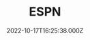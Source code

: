 ---
collection_archive: false
collection_awards: []
collection_category:
  - Editorial
  - Reportage
  - Color
  - Environments
  - Portraits
collection_content: >-
  Photographed at the WM Phoenix Open's infamous 16th hole, these works are a
  confluence of my sport photography and my explorations of uniquely American
  traditions and rituals. ⁠


  As a golf fan, the 16h hole feels like a surreal fever dream. This unique fan
  experience, paired with a game that is quiet and meditative is paradoxical and
  atypical.⁠


  “THE 16TH HOLE at the Waste Management, which really is what locals call “the
  tournament,” that or the WM, is like an oasis of Coors Light in the Desert
  Southwest. It's a total anomaly on the PGA Tour, the one place where golf's
  whispered tones and dignified applause get flushed right down the
  port-a-potty, replaced by undignified trolling and ambitious cosplay. Over the
  past quarter-century, the 16th has cemented its reputation as "the greatest
  party on grass." This is golf at its Happiest Gilmore.⁠


  ⁠No one at this entire tournament has a more futile job than the guys holding
  the QUIET PLEASE signs at the 16th hole. It's impossible to silence drunk
  people in silly costumes. They came here specifically to be incorrigible. Golf
  typically doesn't do silly costumes -- most fans tend to show up dressed like
  the players -- but the bleacher creatures at 16 are the exception." ⁠- Devin
  Gordon
collection_cover: 'https://d1sf55qlb7p6hz.cloudfront.net/wm_horizontal-1b.jpg'
collection_cover_mobile: 'https://d1sf55qlb7p6hz.cloudfront.net/wm_vertical-1.jpg'
collection_description: >-
  Photographed at the WM Phoenix Open's infamous 16th hole, these works are a
  confluence of my sport photography and my explorations of uniquely American
  traditions and rituals. ⁠


  As a golf fan, the 16h hole feels like a surreal fever dream. This unique fan
  experience, paired with a game that is quiet and meditative is paradoxical and
  atypical.⁠
collection_description_alignment: center
collection_exhibition: []
collection_filter:
  - Commissioned + Stock
collection_hidden: false
collection_meta: The WM Phoenix Open
collection_meta_2: A Wild Weeknd At the Most Outrageous Hole in Golf
collection_press: []
collection_preview:
  - 'https://d1sf55qlb7p6hz.cloudfront.net/wm_4x3-2.jpg'
  - 'https://d1sf55qlb7p6hz.cloudfront.net/wm_4x3-3.jpg'
  - 'https://d1sf55qlb7p6hz.cloudfront.net/wm_4x3-4.jpg'
  - 'https://d1sf55qlb7p6hz.cloudfront.net/wm_4x3-1.jpg'
  - 'https://d1sf55qlb7p6hz.cloudfront.net/mead-4x3-1.jpg'
  - 'https://d1sf55qlb7p6hz.cloudfront.net/mead-4x3-3.jpg'
  - 'https://d1sf55qlb7p6hz.cloudfront.net/mead-4x3-5.jpg'
  - 'https://d1sf55qlb7p6hz.cloudfront.net/mead-4x3-6.jpg'
  - 'https://d1sf55qlb7p6hz.cloudfront.net/mead-4x3-2.jpg'
  - 'https://d1sf55qlb7p6hz.cloudfront.net/mead-4x3-4.jpg'
cover_image: ''
date: 2022-10-17T16:25:38.000Z
hide_footer: false
layout: blocks
navigation_theme: white
px_extra: true
row_alignment: between
slug: phoenix-open-espn
theme_color: '#FDCDCD'
theme_color_all_works: ''
title: ESPN
seo:
  meta_description: Meta Description
  meta_title: Meta Title
collection_blocks:
  - _bookshop_name: collections/media-row-start
    row_alignment: between
  - _bookshop_name: collections/media-element
    align_x: start
    align_y: ''
    caption: ''
    color: '#DCE3F3'
    image: 'https://d1sf55qlb7p6hz.cloudfront.net/wm-phx-1.jpg'
    margin_left: 25
    margin_right: ''
    margin_y: 100
    width: 55
  - _bookshop_name: collections/media-row
    row_alignment: between
  - _bookshop_name: collections/media-element
    align_x: start
    align_y: ''
    caption: ''
    color: '#F0F3D4'
    image: 'https://d1sf55qlb7p6hz.cloudfront.net/wm-phx-2.jpg'
    margin_left: 10
    margin_right: 0
    margin_y: 500
    width: 40
  - _bookshop_name: collections/media-element
    align_x: start
    align_y: ''
    caption: ''
    color: '#EFCAB3'
    image: 'https://d1sf55qlb7p6hz.cloudfront.net/wm-phx-3.jpg'
    margin_left: 0
    margin_right: 0
    margin_y: 100
    width: 40
  - _bookshop_name: collections/media-row
    row_alignment: between
  - _bookshop_name: collections/media-element
    align_x: start
    align_y: ''
    caption: ''
    color: '#F8EBCC'
    image: 'https://d1sf55qlb7p6hz.cloudfront.net/wm-phx-4.jpg'
    margin_left: 20
    margin_right: 0
    margin_y: 200
    width: 66
  - _bookshop_name: collections/media-row
    row_alignment: between
  - _bookshop_name: collections/media-element
    align_x: start
    align_y: ''
    caption: ''
    color: '#DCEDF8'
    image: 'https://d1sf55qlb7p6hz.cloudfront.net/wm-phx-5.jpg'
    margin_left: 45
    margin_right: 0
    margin_y: 200
    width: 50
  - _bookshop_name: collections/media-row
    row_alignment: between
  - _bookshop_name: collections/media-element
    align_x: start
    align_y: ''
    caption: ''
    color: '#F3E1D4'
    image: 'https://d1sf55qlb7p6hz.cloudfront.net/wm-phx-6.jpg'
    margin_left: 0
    margin_right: ''
    margin_y: 100
    width: 60
  - _bookshop_name: collections/media-element
    align_x: start
    align_y: ''
    caption: ''
    color: '#F4DFE7'
    image: 'https://d1sf55qlb7p6hz.cloudfront.net/wm-phx-7.jpg'
    margin_left: 0
    margin_right: 0
    margin_y: 300
    width: 33
  - _bookshop_name: collections/media-row
    row_alignment: between
  - _bookshop_name: collections/media-element
    align_x: start
    align_y: ''
    caption: ''
    color: '#D5F4F6'
    image: 'https://d1sf55qlb7p6hz.cloudfront.net/wm-phx-8.jpg'
    margin_left: 40
    margin_right: 0
    margin_y: 100
    width: 45
  - _bookshop_name: collections/media-row
    row_alignment: between
  - _bookshop_name: collections/media-element
    align_x: start
    align_y: ''
    caption: ''
    color: '#F9D1BC'
    image: 'https://d1sf55qlb7p6hz.cloudfront.net/wm-phx-9.jpg'
    margin_left: 15
    margin_right: ''
    margin_y: 100
    width: 40
  - _bookshop_name: collections/media-element
    align_x: start
    align_y: ''
    caption: ''
    color: '#CCE3FA'
    image: 'https://d1sf55qlb7p6hz.cloudfront.net/wm-phx-10.jpg'
    margin_left: 0
    margin_right: 0
    margin_y: 1000
    width: 33
  - _bookshop_name: collections/media-row
    row_alignment: between
  - _bookshop_name: collections/media-element
    align_x: start
    align_y: ''
    caption: ''
    color: '#D0F1F0'
    image: 'https://d1sf55qlb7p6hz.cloudfront.net/wm-phx-11.jpg'
    margin_left: 30
    margin_right: 0
    margin_y: 100
    width: 55
  - _bookshop_name: collections/media-row
    row_alignment: between
  - _bookshop_name: collections/media-element
    align_x: start
    align_y: ''
    caption: ''
    color: '#F1E3CF'
    image: 'https://d1sf55qlb7p6hz.cloudfront.net/wm-phx-12.jpg'
    margin_left: 20
    margin_right: ''
    margin_y: 400
    width: 33
  - _bookshop_name: collections/media-element
    align_x: start
    align_y: ''
    caption: ''
    color: '#F9DECE'
    image: 'https://d1sf55qlb7p6hz.cloudfront.net/wm-phx-13.jpg'
    margin_left: 0
    margin_right: 5
    margin_y: 100
    width: 33
  - _bookshop_name: collections/media-row
    row_alignment: between
  - _bookshop_name: collections/media-element
    align_x: start
    align_y: ''
    caption: ''
    color: '#EADEF4'
    image: 'https://d1sf55qlb7p6hz.cloudfront.net/wm-phx-14.jpg'
    margin_left: 5
    margin_right: 0
    margin_y: 100
    width: 66
  - _bookshop_name: collections/media-row
    row_alignment: between
  - _bookshop_name: collections/media-element
    align_x: start
    align_y: ''
    caption: ''
    color: '#EFE5DD'
    image: 'https://d1sf55qlb7p6hz.cloudfront.net/wm-phx-15.jpg'
    margin_left: 40
    margin_right: ''
    margin_y: 100
    width: 50
  - _bookshop_name: collections/media-row
    row_alignment: between
  - _bookshop_name: collections/media-element
    align_x: start
    align_y: ''
    caption: ''
    color: '#D8D7E3'
    image: 'https://d1sf55qlb7p6hz.cloudfront.net/wm-phx-17.jpg'
    margin_left: 10
    margin_right: ''
    margin_y: 400
    width: 40
  - _bookshop_name: collections/media-element
    align_x: start
    align_y: ''
    caption: ''
    color: '#C6E2D4'
    image: 'https://d1sf55qlb7p6hz.cloudfront.net/wm-phx-16.jpg'
    margin_left: 0
    margin_right: 15
    margin_y: 100
    width: 30
  - _bookshop_name: collections/media-row
    row_alignment: between
  - _bookshop_name: collections/media-element
    align_x: start
    align_y: ''
    caption: ''
    color: '#EDE5DE'
    image: 'https://d1sf55qlb7p6hz.cloudfront.net/wm-phx-18.jpg'
    margin_left: 0
    margin_right: 0
    margin_y: 100
    width: 33
  - _bookshop_name: collections/media-element
    align_x: start
    align_y: ''
    caption: ''
    color: '#DAF0D5'
    image: 'https://d1sf55qlb7p6hz.cloudfront.net/wm-phx-19.jpg'
    margin_left: 0
    margin_right: 10
    margin_y: 400
    width: 50
  - _bookshop_name: collections/media-row
    row_alignment: between
  - _bookshop_name: collections/media-element
    align_x: start
    align_y: ''
    caption: ''
    color: '#CCE1F3'
    image: 'https://d1sf55qlb7p6hz.cloudfront.net/wm-phx-20.jpg'
    margin_left: 15
    margin_right: ''
    margin_y: 100
    width: 60
  - _bookshop_name: collections/media-row
    row_alignment: between
  - _bookshop_name: collections/media-element
    align_x: start
    align_y: ''
    caption: ''
    color: '#D8F3D8'
    image: 'https://d1sf55qlb7p6hz.cloudfront.net/wm-phx-21.jpg'
    margin_left: 60
    margin_right: ''
    margin_y: 100
    width: 33
  - _bookshop_name: collections/media-row
    row_alignment: between
  - _bookshop_name: collections/media-element
    align_x: start
    align_y: ''
    caption: ''
    color: '#FBC1A2'
    image: 'https://d1sf55qlb7p6hz.cloudfront.net/wm-phx-22.jpg'
    margin_left: 20
    margin_right: 0
    margin_y: 400
    width: 20
  - _bookshop_name: collections/media-element
    align_x: start
    align_y: ''
    caption: ''
    color: '#EDDAF0'
    image: 'https://d1sf55qlb7p6hz.cloudfront.net/wm-phx-23.jpg'
    margin_left: 0
    margin_right: 10
    margin_y: 100
    width: 40
  - _bookshop_name: collections/media-row
    row_alignment: between
  - _bookshop_name: collections/media-element
    align_x: start
    align_y: ''
    caption: ''
    color: '#F6F1D0'
    image: 'https://d1sf55qlb7p6hz.cloudfront.net/wm-phx-24.jpg'
    margin_left: 30
    margin_right: 0
    margin_y: 100
    width: 55
  - _bookshop_name: collections/media-row
    row_alignment: between
  - _bookshop_name: collections/media-element
    align_x: start
    align_y: ''
    caption: ''
    color: '#D8E9BA'
    image: 'https://d1sf55qlb7p6hz.cloudfront.net/wm-phx-25.jpg'
    margin_left: 10
    margin_right: ''
    margin_y: 300
    width: 33
  - _bookshop_name: collections/media-element
    align_x: start
    align_y: ''
    caption: ''
    color: '#DDEDF6'
    image: 'https://d1sf55qlb7p6hz.cloudfront.net/wm-phx-26.jpg'
    margin_left: 0
    margin_right: 20
    margin_y: 100
    width: 30
  - _bookshop_name: collections/media-row
    row_alignment: between
  - _bookshop_name: collections/media-element
    align_x: start
    align_y: ''
    caption: ''
    color: '#FFEBDA'
    image: 'https://d1sf55qlb7p6hz.cloudfront.net/wm-phx-27.jpg'
    margin_left: 20
    margin_right: 0
    margin_y: 100
    width: 50
  - _bookshop_name: collections/media-row
    row_alignment: between
  - _bookshop_name: collections/media-element
    align_x: start
    align_y: ''
    caption: ''
    color: '#EDE5DE'
    image: 'https://d1sf55qlb7p6hz.cloudfront.net/wm-phx-28.jpg'
    margin_left: 30
    margin_right: 0
    margin_y: 100
    width: 60
  - _bookshop_name: collections/media-row
    row_alignment: between
  - _bookshop_name: collections/media-element
    align_x: start
    align_y: ''
    caption: ''
    color: '#DAF0D5'
    image: 'https://d1sf55qlb7p6hz.cloudfront.net/wm-phx-29.jpg'
    margin_left: 15
    margin_right: 0
    margin_y: 700
    width: 25
  - _bookshop_name: collections/media-element
    align_x: start
    align_y: ''
    caption: ''
    color: '#CCE1F3'
    image: 'https://d1sf55qlb7p6hz.cloudfront.net/wm-phx-30.jpg'
    margin_left: 0
    margin_right: ''
    margin_y: 100
    width: 55
  - _bookshop_name: collections/media-row
    row_alignment: between
  - _bookshop_name: collections/media-element
    align_x: start
    align_y: ''
    caption: ''
    color: '#D8F3D8'
    image: 'https://d1sf55qlb7p6hz.cloudfront.net/wm-phx-31.jpg'
    margin_left: 25
    margin_right: ''
    margin_y: 100
    width: 40
  - _bookshop_name: collections/media-row
    row_alignment: between
  - _bookshop_name: collections/media-element
    align_x: start
    align_y: ''
    caption: ''
    color: '#FBC1A2'
    image: 'https://d1sf55qlb7p6hz.cloudfront.net/wm-phx-32.jpg'
    margin_left: 30
    margin_right: 0
    margin_y: 100
    width: 25
  - _bookshop_name: collections/media-element
    align_x: start
    align_y: ''
    caption: ''
    color: '#EDDAF0'
    image: 'https://d1sf55qlb7p6hz.cloudfront.net/wm-phx-33.jpg'
    margin_left: 0
    margin_right: 0
    margin_y: 500
    width: 40
  - _bookshop_name: collections/media-row
    row_alignment: between
  - _bookshop_name: collections/media-element
    align_x: start
    align_y: ''
    caption: ''
    color: '#F6F1D0'
    image: 'https://d1sf55qlb7p6hz.cloudfront.net/wm-phx-34.jpg'
    margin_left: 35
    margin_right: 0
    margin_y: 100
    width: 60
  - _bookshop_name: collections/media-row
    row_alignment: between
  - _bookshop_name: collections/media-element
    align_x: start
    align_y: ''
    caption: ''
    color: '#D8E9BA'
    image: 'https://d1sf55qlb7p6hz.cloudfront.net/wm-phx-35.jpg'
    margin_left: 10
    margin_right: ''
    margin_y: 100
    width: 45
  - _bookshop_name: collections/media-element
    align_x: start
    align_y: ''
    caption: ''
    color: '#DDEDF6'
    image: 'https://d1sf55qlb7p6hz.cloudfront.net/wm-phx-36.jpg'
    margin_left: 0
    margin_right: 10
    margin_y: 500
    width: 25
  - _bookshop_name: collections/media-row
    row_alignment: between
  - _bookshop_name: collections/media-element
    align_x: start
    align_y: ''
    caption: ''
    color: '#FFEBDA'
    image: 'https://d1sf55qlb7p6hz.cloudfront.net/wm-phx-37.jpg'
    margin_left: 50
    margin_right: 0
    margin_y: 100
    width: 33
  - _bookshop_name: collections/media-row
    row_alignment: between
  - _bookshop_name: collections/media-element
    align_x: start
    align_y: ''
    caption: ''
    color: '#CCE3FA'
    image: 'https://d1sf55qlb7p6hz.cloudfront.net/wm-phx-38.jpg'
    margin_left: 15
    margin_right: 0
    margin_y: 100
    width: 60
  - _bookshop_name: collections/media-row
    row_alignment: between
  - _bookshop_name: collections/media-row
    row_alignment: between
  - _bookshop_name: collections/media-row
    row_alignment: between
  - _bookshop_name: collections/media-row
    row_alignment: between
  - _bookshop_name: collections/media-element
    align_x: start
    align_y: ''
    caption: ''
    color: '#D0F1F0'
    image: 'https://d1sf55qlb7p6hz.cloudfront.net/wm-phx-39.jpg'
    margin_left: 55
    margin_right: 0
    margin_y: 100
    width: 45
  - _bookshop_name: collections/media-row
    row_alignment: between
  - _bookshop_name: collections/media-element
    align_x: start
    align_y: ''
    caption: ''
    color: '#F1E3CF'
    image: 'https://d1sf55qlb7p6hz.cloudfront.net/wm-phx-40.jpg'
    margin_left: 30
    margin_right: ''
    margin_y: 100
    width: 60
  - _bookshop_name: collections/media-row-end
---